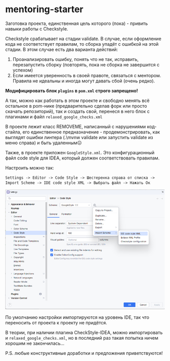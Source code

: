 # mentoring-starter

Заготовка проекта, единственная цель которого (пока) - привить навыки работы с Checkstyle.

Checkstyle срабатывает на стадии validate. В случае, если оформление кода не соответствует правилам, то сборка упадёт с ошибкой на этой стадии.
В этом случае есть два варианта действий:
1) Проанализировать ошибку, понять что не так, исправить, перезапустить сборку (повторять, пока не сборка не завершится с успехом)
2) Если имеется уверенность в своей правоте, связаться с ментором. Правила не идеальны и иногда могут давать сбой (очень редко).


**Модифицировать блок `plugins` в `pom.xml` строго запрещено!**

А так, можно как работать в этом проекте и свободно менять всё остальное в pom-нике (предварительно сделав форк или просто скачать репозиторий), так и создать свой, перенеся в него блок с плагинами и файл `relaxed_google_checks.xml`

В проекте лежит класс REMOVEME, написанный с нарушениями код-стайла, его единственное предназначение - продемонстрировать, как выглядят ошибки линтера (.\mvnw validate или запустить validate из меню справа) и быть удаленным😖

Также, в проекте приложен `GoogleStyle.xml`. Это конфигурационный файл code style для IDEA, который должен соответствовать правилам. 

Настроить можно так:

```
Settings -> Editor -> Code Style -> Шестеренка справа от списка -> 
Import Scheme -> IDE code style XML -> Выбрать файл -> Нажать Ок
```
![img.png](img.png)

По умолчанию настройки импортируются на уровень IDE, так что переносить от проекта к проекту не придётся.


В теории, при наличии плагина CheckStyle-IDEA, можно импортировать и `relaxed_google_checks.xml`, но в последний раз такая попытка ничем хорошим не закончилась...

P.S. любые конструктивные доработки и предложения приветствуются!
